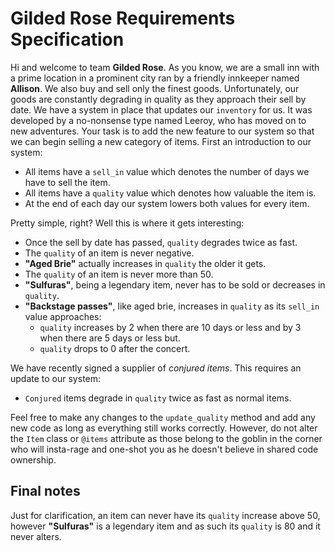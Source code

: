 # Gilded Rose Requirements Specification

Hi and welcome to team **Gilded Rose**. As you know, we are a small inn with a prime location in a
prominent city ran by a friendly innkeeper named **Allison**. We also buy and sell only the finest goods.
Unfortunately, our goods are constantly degrading in quality as they approach their sell by date. We
have a system in place that updates our `inventory` for us. It was developed by a no-nonsense type named
Leeroy, who has moved on to new adventures. Your task is to add the new feature to our system so that
we can begin selling a new category of items. First an introduction to our system:

- All items have a `sell_in` value which denotes the number of days we have to sell the item.
- All items have a `quality` value which denotes how valuable the item is.
- At the end of each day our system lowers both values for every item.

Pretty simple, right? Well this is where it gets interesting:

- Once the sell by date has passed, `quality` degrades twice as fast.
- The `quality` of an item is never negative.
- **"Aged Brie"** actually increases in `quality` the older it gets.
- The `quality` of an item is never more than 50.
- **"Sulfuras"**, being a legendary item, never has to be sold or decreases in `quality`.
- **"Backstage passes"**, like aged brie, increases in `quality` as its `sell_in` value approaches:
	- `quality` increases by 2 when there are 10 days or less and by 3 when there are 5 days or less but.
	- `quality` drops to 0 after the concert.

We have recently signed a supplier of *conjured items*. This requires an update to our system:

- `Conjured` items degrade in `quality` twice as fast as normal items.

Feel free to make any changes to the `update_quality` method and add any new code as long as everything
still works correctly. However, do not alter the `Item` class or `@items` attribute as those belong to the
goblin in the corner who will insta-rage and one-shot you as he doesn't believe in shared code
ownership.

## Final notes

Just for clarification, an item can never have its `quality` increase above 50, however **"Sulfuras"** is a
legendary item and as such its `quality` is 80 and it never alters.
